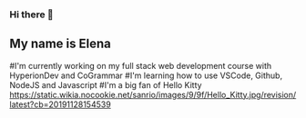 ### Hi there 👋

## My name is Elena 
#I'm currently working on my full stack web development course with HyperionDev and CoGrammar
#I'm learning how to use VSCode, Github, NodeJS and Javascript
#I'm a big fan of Hello Kitty
 <img> https://static.wikia.nocookie.net/sanrio/images/9/9f/Hello_Kitty.jpg/revision/latest?cb=20191128154539 </img>

<!--
**elsybels/elsybels** is a ✨ _special_ ✨ repository because its `README.md` (this file) appears on your GitHub profile.

Here are some ideas to get you started:

- 🔭 I’m currently working on ...
- 🌱 I’m currently learning ...
- 👯 I’m looking to collaborate on ...
- 🤔 I’m looking for help with ...
- 💬 Ask me about ...
- 📫 How to reach me: ...
- 😄 Pronouns: ...
- ⚡ Fun fact: ...
-->
